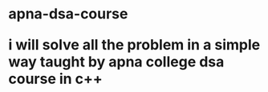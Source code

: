 # apna-dsa-course<br><p>i will solve all the problem in a simple way taught by apna college dsa course in c++</p>
